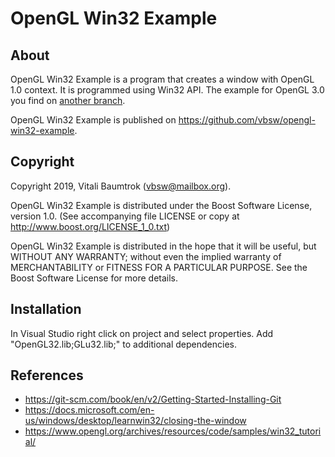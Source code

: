 # OpenGL Win32 Example

## About
OpenGL Win32 Example is a program that creates a window with OpenGL 1.0 context. It is programmed using Win32 API. The example for OpenGL 3.0 you find on [another branch](https://github.com/vbsw/opengl-win32-example/tree/3.0).

OpenGL Win32 Example is published on <https://github.com/vbsw/opengl-win32-example>.

## Copyright
Copyright 2019, Vitali Baumtrok (vbsw@mailbox.org).

OpenGL Win32 Example is distributed under the Boost Software License, version 1.0. (See accompanying file LICENSE or copy at <http://www.boost.org/LICENSE_1_0.txt>)

OpenGL Win32 Example is distributed in the hope that it will be useful, but WITHOUT ANY WARRANTY; without even the implied warranty of MERCHANTABILITY or FITNESS FOR A PARTICULAR PURPOSE. See the Boost Software License for more details.

## Installation
In Visual Studio right click on project and select properties. Add "OpenGL32.lib;GLu32.lib;" to additional dependencies.

## References
- <https://git-scm.com/book/en/v2/Getting-Started-Installing-Git>
- <https://docs.microsoft.com/en-us/windows/desktop/learnwin32/closing-the-window>
- <https://www.opengl.org/archives/resources/code/samples/win32_tutorial/>
